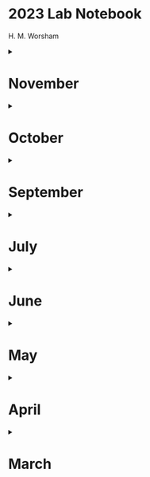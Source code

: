 # 2023 Lab Notebook
H. M. Worsham


<details>
<summary>
<h1>November</h1>
</summary>
<p>

## 2023-11-17
- Dug into signal-free detrending

$$ Ring\ width = Raw\ msmt = f(age\ trend, climate\ forcing, error) \ \ \ (1) $$

$$ Tree\ index = \frac{Ring\ width}{Expected\ growth} \ \ \ (2)$$
 
where 

$$ Expected\ growth = 1 * Estimated\ age\ trend $$

meaning, mean growth assuming climate forcing = 0 or ring-width variance related to climate = 1.

$$ Tree\ index = \frac{Ring\ width}{1 * Estimated\ age\ trend} \ \ \ (3)$$

$$ Site\ chronology\ index = \frac{\sum\limits_{i=1}^{n} {Tree\ index} }{N\ trees} \ \ \ (4)$$

## 2023-11-16
- Crossdating and measuring SNA ABLA
- Fixing APL ABLA

### SNA ABLA
4367A  
2022-1780  
2016 09 1995 86 72 66 62 57 54 32 25 24 04 01 1898 89 85 70 56 45 34 26 23 20 11 07 1795 94 93 86 84  
2016 br r
doesn't crossdate too well; break at 2016 may have a missing ring; check stats

4401A  
2022-1910  
2013 07 03 02 1995 89 86 81 80 64 61 59 56 52 38 25 20 16  
2016 br r  

4338B  
2022-1843  
2018 13 12 09 07 03 02 1997 95 92 87 81 77 76 61 57 54 34 25 20 10 09 1896 93 89 81 80 73 72 68 65 63 62 56 49  
1843 cp

4434A  
2022-1776  
2018 16 04 03 1997 88 81 61 59 52 34 32 20 10 09 06 02 00 1896 93 87 80 72 68 62 56 53 52 45 36 26 18 11 04 01 1799 89 88 
1837 br r  
1851 cr b  
1876 br lr  
1970 br r  
2015 br r  

4801A  
2022-1772  
2013 04 1995 92 83 81 72 67 61 57 54 52 46 40 34 24 1896 93 89 83 72 66 62 57 51 47 36 18 11 08 04 1789 79  

4329A
2022-1798  
2020 18 13 06 03 02 1992 81 80 77 67 59 52 42 38 34 29 27 23 20 09 02 1899 93 87 80 71 68 62 57 51 50 38 29 17 12 11  
2019 br r  

### APL ABLA
1071A - removed; noncontiguous with B and not enough rings to use independently
1071B - statistically crossdated and assigned absolute dates 1940-2014
1199A - checked; seems OK
1056A - can't seem to crossdate; check after giving absolute dates to floaters
1036A - stat crossdated and assigned absolute dates 1911-2005; merged with B (2006-2019)
1036B - merged with A
1048A - corrected; remeasured; absolute dated 1931-2017 but could move up 2 years, 1933-2019
1048B - corrected; remeasured; absolute dated 1929-2017 but could move up 2 years, 1931-2019
1048C - need to check against corrected A+B
1056A - aligns well after 1967 but not before; does break at 1977 span 2 rings? is 2009 actually missing?

## 2023-11-14
- Fixing APL PIEN
- Crossdating and measuring SNA PIEN
- Crossdated all floaters in APL PIEN
- What's left to do with fixing APL PIEN at end of day:
	- 1063A - rho is just a little low after all other series corrected (0.28...) may be ok or may drop
	- 1088A - will probably remove because of intense suppression and poor correlation after other series have been corrected (rho=0.076)

### SNA PIEN
4790A  
2022-1759  
2016 10 07 03 1995 92 82 81 67 60 57 34 25 15 04 02 1893 89 83 82 79 70 67 58 47 36 35 31 22 18 03 1789 77 68 

4620B  
2022-1785  
2016 15 10 07 03 00 1997 95 92 87 82 81 77 67 60 57 54 34 31 25 12 08 06 1897 93 89 83 82 79 67 64 51 47 46 22 12 11 03 1798 91  

4321A  
2022-1779  
2020 13 12 04 03 1992 88 82 81 77 67 59 54 42 41 34 25 13 10 02 01 1899 93 89 83 82 72 71 64 59 58 51 47 46 36 
24 18 04 00 1793 88 82  
2010 br r

4818A  
2022-1744  

4620A
2022-1793  
2016 15 10 07 03 1999 97 92 82 81 77 67 61 34 31 25 24 15 13 12 08 06 1897 89 82 79 78 72 66 64 51 46 40 34 18 12 07 03 1798 95 
2001 cr b
2002 cr a
2018 br lr 

### APL PIEN
#### Checked:  
- 1097A - improved
- 1082A - improved
- 1100A - improved
- 1013A - improved 

#### Remeasured:  
- 1069A - improved
- 1082A - improved
- 1019A - ends up looking OK after other cores corrected
- 1086A - measured at 1993 where 0 recorded for break at first; ends up looking OK after other cores corrected
- 1102A - measured at 1666 and 1701 where 0 recorded for break at first; ends up looking OK after other cores corrected

#### Still have issues:
- 1065A - crossdates well 1957-2019, but this means 1065B is mounted incorrectly; this seems plausible, as A's last ring looks a lot like a bark ring
- 1065B - removed from set
- 1088A - probably need to remove from set
- 1063A - rho is just a little low after all other series corrected (0.28...) may be ok or may drop

## 2023-11-13
- Fixing APL PIEN

#### Checked:  
- 1088A - still has issues
- 1088B - still has issues
- 1106B - OK
- 1106A - improved
- 1019A - still has issues
- 1127A - OK
- 1078A - improved
- 1129A - improved
- 1120A - improved
- 1124A - improved
- 1072A - improved
- 1077A - OK
- 1068A - OK
- 1063A - still has issues
- 1069A - still has issues
- 1086A - still has issues

## 2023-11-07
- Crossdating and measuring PVG ABLA
- Crossdating and measuring CRC PIEN + ABLA

### CRC ABLA
8594A  
2022-1927  
2018 13 12 08 06 02 1997 85 81 77 68 67 63 61 54 50 48 39  
2007 br r  

8440B  
2022-1918  
2012 07 06 04 02 1996 92 89 81 77 71 63 56 54 46 43 38 33 25 24  
1983 br r  

8599B  
2022-1901  
2012 04 03 1994 92 89 80 77 76 67 63 54 50 49 43 34 33 19  

8596A  
2022-1921  
2018 12 07 04 1997 89 67 63 50 35 34 

8365A  
2022-1920  
2012 06 03 02 1997 95 90 81 67 61 47 44 35
1964 br r  
2018 br lr  

### CRC PIEN
8395A  
1910-2022  
2018 16 12 02 1998 92 81 77 67 63 59 54 50 43 39 35 34 19 

8313A  
1921-2022  
2018 16 12 08 06 03 1997 92 90 81 80 77 70 67 63 59 54 52 46 39 35 33 26  
2020 br r  

8313B  
0-84  
can't get this to crossdate properly; considered relative and measured from pith to last big ring before suppression (84); may be multiple missing rings in suppressed area

8583A
1913-2022  
2018 12 03 1995 92 81 80 77 73 63 59 55 54 52 40 34 29 19 

8376A  
1892-2022  
2018 13 12 02 1997 90 89 85 81 80 7767 63 59 54 43 40 19 09 05 02 01 1896  
1991 br r  
1998 br r  

8314A  
1914-2022
2018 12 04 02 1997 90 89 81 77 71 67 63 61 54 47 39 19  
1970 br r  

### PVG ABLA
8688A  
1926-2022  
2016 06 03 1995 91 89 88 80 78 5644 35 32 29  
2013 br r  

8676A  
0-105  
bark-adjacent piece mounted backward; considered relative

8676B
0-20  
0 cp  

8626B  
1927-2017  
2017 comp ring
2013 03 1997 95 91 80 78 77 73 71 65 61 59 57 56 52 46 45 40 39 32  

8684B  
1954-2022  
2003 01 1997 92 91 83 61 57 56  
break at 1962 spans 1 ring
1962 br r 

8681A  
1896-2022  
2013 06 03 02 1994 80 71 70 63 56 45 43 33 19 17 08 06  
2015, 2016 missing

## 2023-11-02
- Measuring PVG PIEN
- Crossdating and measuring PVG ABLA

### ABLA

8684A  
1931-2022  
2013 12 08 03 01 1995 81 80 53 44 40 37 36  

8683A  
1909-2022  
2013 12 04 03 1993 81 80 78 67 57 56  
2017-2011 chunk mounted backward but aligns OK in crossdating  
1909-1923 difficult to discern - suppression + sappy pith - BE CAREFUL  
2011 br l  
2017 br lr  

8634B  
1910-2022  
2013 12 03 1997 95 81 80 78 67 57 45 44 41 35 29 21 16  

8685A  
1943-2022  
2013 10 09 04 03 1970 67 57 

8682A  
1926-2022  
2014 13 1108 03 1997 95 80 78 67 57  

8661A  
1910-2022  
2013 12 03 02 1999 97 91 87 81 77 71 67 63 61 59 52 45 39  
2002 br r  

8680A  
1915-2022  
2018 17 09 03 1997 95 82 81 78 71 70 67 64 59 53 52 44 43 37 35 27 23 17  

8682B  
1940-2022  
2014 13 08 03 1997 95 80 78 57 52 44  

8618A  
1953-2022  
2016 14 13 06 03 1992 80 61  

8618B  
1970-2022  
2016 12 03 1997 81 80  
2021 br lr  

8685B  
1930-2022  
2013 12 1981 80 74 73 71 70 61 48 35  
2020 br r  


### PIEN 
Notes in 10-31 and 10-24 below

</p>
</details>

<details>
<summary>
<h1>October</h1>
</summary>
<p>

## 2023-10-31
- Crossdating and measuring PVG PIEN

8624A  
1880-2021  
last ring is 2021, not sure 2022 is distinguishable
2014 13 12 03 1999 97 81 80 70 61 59 57 35 31 25 22 20 17 16 09 07 06 01 1899 96 90 86 83

8643A  
1898-2022  
2013 03 1981 80 77 57 56 34 25 04  

8633A  
1915-2022  
2016 03 1999 94 81 80 75 59 57 34 25  
2013 br l  
2014 br r  

8636A  
1910-2019  
2013 03 1999 67 57  

8668A  
1845-2022  
2016 13 03 1999 92 86 83 81 75 71 67 61 47 02 00 1893 80 79 68 67 57 54 53 50  

## 2023-10-24
- Measuring and crossdating PVG PIEN

### PIEN
8639A  
1902-2022  

8657A  
1910-2022  
2014 br lr  

8631A
8630A
8617B
8621B

### Crossdating PIEN
8615A  
1905-2022  
2016 15 13 12 07 03 1997 87 81 80 70 47 33 16 14 09  
1905 pp  
2020 br lr  

8663A  
1894-2022  
1894 cp  
2013 12 11 03 1999 81 75 67 71 57 11 09 00 1899 93 89
1889 may be false  
2017 br lr  

## 2023-10-18
- Alternate allometric equation:
$H = a + (b-a) * [1-e^{-cD}]$

## 2023-10-12

- Finalizing tree crown detection


- Crossdating and measuring PVG PIEN

### PIEN
8636B  
2022-1904  
2013 03 1991 71 67 59 57 50 47  

8621A  
2022-1874  
2012 03 1999 97 67 57 12 04 02 00 1896 82  

8615B  
2022-1911  
2018 13 03 1999 97 85 81 80 59 27 16  

8638A  
2022-1915  
2013 03 1999 81 67 61 07 1899 93 90  

8657B  
2022-1887  
2013 03 1999 80 78 61 60 57 47  

8649A  
2022-1853  
2015 13 03 1999 92 81 80 71 67 61 59 54 47 40 37 1880 76 75 68 63 62  

8639A  
2022-1902  
2020 13 03 1999 81 59 50 490 48 43 33 10  

8657A  
2022-1910  
2003 1999 67 61 59  
very complacent; may not correlate well  

8631A  
2022-1894  
2013 12 03 1999 97 95 81 80 78 67 61 59 57 25 23 22 16 09 07 01 1899  

8630A  
2022-1873  
2013 12 03 1999 87 86 81 71 67 57 54 46 34 31 26 25 09 07 06 02 1899 93 84 80 74  

8617B  
2022-1919  
2015 12 11 03 1999 81 77 75 61 59 57 43 37 36 32 27 23  

8621B  
2022-1876  
2015 12 03 1999 97 81 71 67 50 39 34 10 02 00 1899 95 94 82 80   
crossdating before ~1920 seems to be off by 2 years (1895, 1882 vs 1893, 1880)  

## 2023-10-11

Helpful reference from Christoph Molnar [*Interpretable Machine Learning*](https://christophm.github.io/interpretable-ml-book/extend-lm.html)

Here is a list of problems you might encounter with linear models, along with the name of a solution for this problem that you can copy and paste into your favorite search engine.

**My data violates the assumption of being independent and identically distributed (iid).**  
For example, repeated measurements on the same patient.  
Search for mixed models or generalized estimating equations.  

**My model has heteroscedastic errors.**  
For example, when predicting the value of a house, the model errors are usually higher in expensive houses, which violates the homoscedasticity of the linear model.  
Search for robust regression.  

**I have outliers that strongly influence my model.**  
Search for robust regression.  

**I want to predict the time until an event occurs.**  
Time-to-event data usually comes with censored measurements, which means that for some instances there was not enough time to observe the event. For example, a company wants to predict the failure of its ice machines, but only has data for two years. Some machines are still intact after two years, but might fail later.  
Search for parametric survival models, cox regression, survival analysis.  

**My outcome to predict is a category.**  
If the outcome has two categories use a logistic regression model, which models the probability for the categories.
If you have more categories, search for multinomial regression.  
Logistic regression and multinomial regression are both GLMs.  

**I want to predict ordered categories.**  
For example school grades.  
Search for proportional odds model.  

**My outcome is a count (like number of children in a family).**  
Search for Poisson regression.  
The Poisson model is also a GLM. You might also have the problem that the count value of 0 is very frequent.
Search for zero-inflated Poisson regression, hurdle model.  

**I am not sure what features need to be included in the model to draw correct causal conclusions.**  
For example, I want to know the effect of a drug on the blood pressure. The drug has a direct effect on some blood value and this blood value affects the outcome. Should I include the blood value into the regression model?  
Search for causal inference, mediation analysis.  

**I have missing data.**
Search for multiple imputation.  

**I want to integrate prior knowledge into my models.**  
Search for Bayesian inference.  

## 2023-10-10

### Notes from accountability check-in
- Look at interactions between elevation, aspect, and AWC >> do high AWC, low radiation sites have denser trees?
- Look at asymptotic growth functions, e.g., $log(size) + size^2$

### 

- Crossdating and measuring SSA ABLA
- Corrected Quinn's crossdating on several cores

### ABLA
5214A  
2019-1885  
1999 br r  
2015 br l  
2016 br b  
2017 br r  

5029A  
2019-1878  
1965 br lr  

5029B  
2019-1885  
2010 br r  

5050A  
2008 br r  

5037A  
1959 cr a  

5026A  
2010 br l  
2011 br r  

5193A  

5032A  
1930 br lr  
1947 br lr  

5181B  
241 br r  

5015D  
1920 br l  
1921 br r  

## 2023-10-03
- Crossdating and measuring SSA

### PIEN
5154A  
2019-1749  
2018 13 12 03 2000 1997 95 92 89 81 77 67 63 54 50 34 25 06 02 1893 89 80 79 72 65 64 54 51 47 45 36 34 32 24 21 08 00 1793 87 82 79 68 60 56  
1992 br r  
1993 br l  

6001A  
2019-1930  
2018 13 12 03 91 90  89 81 80 77 72 63 54 43 34   
1998 br r  
2011 br r  
2012 br l  

5126A  
2019-1837  
2018 16 13 12 03 02 1999 90 89 80 77 72 71 67 63 56 54 50 43 39 34 25 23 15 05 02 00 1893 89 80 61 51 47  
1975 br lr  

5129A  
2019-1904  
2018 12 03 02 1999 97 89 82 76 63 54 50 47 46 39 34 28 15   

5119A  
2019-1954  
2013 12 03 02 1997 90 89 85 80 76 72 71 63 61  

5045A  
2019-1837  
2013 12 03 02 1997 90 81 80 77 76 67 64 63 59 54 50 44 43 40 34 31 25 23 19 09 08 02 00 1899 96 93 89 84 80 76 68 65 62 54 53 51  
1904 br r  
1933 br r  
1986 br lr  

5795A  
2019-1965  
2013 12 03 02 1999 90 89 81 80 72 71  

5031A  
2019-1833  
2013 12 03 02 1997 92 90 81 77 67 63 61 59 54 44 43 40 34 31 25 24 15 13 02 00 1899 96 93 89 80 76 73 68 65 53 51 42  

5128A  
2019-1921  
2018 16 13 12 06 03 02 1999 97 90 89 80 77 76 63 61 56 50 46 44 40 34 
2016 br l  

5042A  
2019-1903  
2018 16 13 12 07 06 02 1997 90 81 77 64 63 61 59 54 50 40 37 34 31 25  
dated to last clear ring at knot  
1966 br r  
2011 br r  

5010A  
2019-1908  
2013 12 10 03 02 96 91 90 89 81 77 76 72 71 67 64 63 61 56 54 51 50 46 44 42 34 31 25  
dated to last full ring before knot  
1952 br lr  

5041A  
2019-1888  
2018 16 13 12 07 03 02 1990 89 81 80 77 76 71 63 61 56 51 50 46 44 40 34 31 25 16 15 10 02 00 1896 93  
1987 br r  
2002 br r  

6002A
2019-1866  
2013 12 06 03 02 1999 90 81 77 72 67 63 61 59 56 54 51 50 40 34 31 06 02 1899 96 93 80 79 
49, 48 missing  
very difficult to crossdate; may not correlate well  
1933 br r  
1997 br r  
2017 br lr  
2018 br r  

5022A  
2019-1814  
2018 06 13 12 10 07 03 02 1997 90 81 80 77 76 72 67 63 61 59 56 54 48 40 34 31 25 23 15 10 02 00 1896 93 89 80 79 61 57 51 47 46 42 34 29 24  
34 nearly missing  
dated to last partial ring after break  

5022B  
0-29  
NA  

5111A  
0-62  
NA  
55 br r  


</p>
</details>

<details>
<summary>
<h1>September</h1>
</summary>
<p>

## 2023-09-30
### ITD 
- After first round of matching, are there any candidates left for unmatched trees? 
- See if running through multiple cycles captures more matches
- How many iterations are needed to get to 0 candidates?
- Could functionalize it if many rounds needed

## 2023-09-28
- Crossdating and measuring PVG ABLA and PIEN

### PIEN
8617A  
2022-1914  
1914 cp  
2013 12 11 03 1999 87 81 59 43 36 31 27 23 22 16    

8655A  
2022-1867  
1867 cp  
2013 11 03 1999 90 80 67 57 31 09 1899 93 76 75 70 65 62  
2019 br l  

8679A  
2022-1830  
2013 12 07 03 1999 97 81 72 57 54 34 19 02 1896 93 92 80 74 72 57 

### ABLA  
8627A  
2022-1899  
2013 08 06 03 1999 97 95 81 67 59 34  
1950 br r  
2013 br r  

8627B  
break at 1900 doesn't align  
0-17  
NA  

8656A  
2022-1908  
1908 ir  
2018 13 03 1995 81 80 71 67 59 32 27 09  
2007 br lr  

8626A  
2022-1913  
2016 13 03 1982 81 80 73 70 67 59 56 41 40 34 32 23  
2001 br r  

8634A  
2022-1925  
2013 03 1997 95 90 81 80 67 57 56 44 34  
2014 br r  

8616A  
2022-1954  
dated to last visible ring before knot  
2013 12 03 1997 95 85 81 80 61  

8635A  
2022-1917  
2013 03 1997 81 80 71 67 61 56 44 37 32 27 23  

## 2023-09-26

### SSA 
- Checking Quinn's SSA work
	- 5076A - corrected
		- First 3 rings mounted backward so excluded and started dating/measuring from 2016 instead of 2019
	- 5125A - corrected
		- Quinn counted an extra ring adjacent to bark so full series was offset + 1 year
	- 5199A - looks OK
	- 5017A - corrected
		- Chunk 2 mounted backward so broke this up up and considered pre-2011 relative
		- Now 2 additional floater series 
	- 5015A - Corrected
		- Missing rings at 2016-2017
		- Originally dated as continuous series from 2019
		- Dated and measured from break at 2015
	- 5196A - looks OK

### PVG PIEN
- Crossdating and measuring

8652A  
2022-1869  

8652B  
2022-1869  
No bark but dates well  

8609A  
2022-1798  
1808 br r - break may not actually be continous; rings don't look to align well but see how well it xdates with others of similar age...  
2020 br lr  

## 2023-09-25

### Still to do with 2023 field notebook entry: 

- enter sensor height measurements in spreadsheed "Sensor Height Measurements"
- enter sensor installation notes
- add new soil vwc sensors to sensor list and sensor status list
- file photos per site

## 2023-09-21
- Crossdating and measuring UCA 

### UCA PIEN
6087A  
2019-1753  
1965 br r  

6082A  
2019-1666  
1947 br r 

6059A  
2019-1900  

6075A  
2019-1774  

### UCA ABLA
6042A  
2019-1904  
2003 br r  

6056A  
2019-1876  
2009 br r  

6089A  
2019-1918  
1993 br r  

## 2023-09-19
- Crossdating and measuring SSA PIEN

### PIEN
5049A  
2015-1781  
2015 br ir  
Last piece before bark (2 rings) mounted backward, not measured; rings missing; dated from 2015  
2013 12 10 03 02 1990 89 81 80 77 70 67 56 54 39 37 34 23 15 10 06 02 1893 83 80 79 72 71 70 64 61 55 54 51 47 46 42 41 36 29 25 24 08 06 1796 93 89 86 81 80  
1997 cr b  

5127A  
2019-1847  
1847 ir  
2016 13 12 07 03 02 1989 80 76 72 67 63 61 56 54 50 46 39 34 32 25 23 10 05 02 00 1893 89 80 79 65 61 51  
1927 br r  
2009 br r  

5011A  
2019-1817  
2016 13 12 03 1997 81 80 77 67 42 39 34 31 22 16 10 02 1899 96 93 89 84 83 80 68 63 54 51 47 34 29  
knot 1819-1829  

5051A  
2019-1828    
2013 12 03 02 1999 89 85 82 81 76 63 54 50 46 40 34 25 15 02 00 1893 83 79 60 51 47 45 34  

5110A  
2019-1909  
2013 12 03 02 1997 90 89 81 80 72 61 56 54 50 32 19  
Break at 2001 spans one ring  
2001 br b  

5175A  
2019-1794  
2018 16 13 12 03 02 1997 92 90 81 80 77 72 63 59 54 46 40 34 31 25 23 19 15 13 02 00 1896 93 89 83 79 71 70 64 55 54 51 47 46 34 29 24 11 04 03 1799  

## 2023-09-14
- Crossdating and measuring APU and BMA-2022

### BMA PIEN
1329A  
2019-1917  
1917 pp  
1948-39 knot  
2011 03 1995 86 67 62 57 46 30 25 23 21  
1961 br r  

1355B  
2022-1946  
1946 ir  
2013 12 11 07 04 03 1999 95 86 70 68 67 57  
2020 br lr  

1350B  
2022-1941  
1941 ir  
2016 13 07 1986 83 82 78 71 64 62 52  
2020 br r  

1394B  
2019-1810  
2019 break ir  
2011 04 03 1995 92 86 78 65 58 57 52 47 34 20 16 15 02 1895 84 80 79 72 68 65 62 58 47 46 32 29  

1292B  
2022-1869  
1869 comp ring  
2013 11 07 03 1995 92 77 70 67 56 54 46 41 35 34 26 25 15 13 04 1896 93 89 83 82 80 71 70  
Dated to last visible ring  
2012 br r  

### APU PIEN
7091B  
2022-1956  
2020 13 12 03 02 1997 92 81 80 79 72 67 59 

7091A  
2022-1968  
2020 13 12 04 03 1997 92 81 80 79 73 72  

7064A  
2022-1933  
2020 18 16 13 12 03 1999 97 89 87 82 81 80 71 67 54 59 50 39 34  
2009 br r  

7064C  
0-170  

7075A  
2022-1850  
2020 13 12 04 1997 92 89 67 59 51 43 34 23 16 04 1899 93 86 84 80 70 68 57 54  
Knot at 1849; dated to last full ring before knot; no bark but dates well from 2022

7001A  
0-96  
No bark; relative  


## 2023-09-12
- Crossdating and measuring APU

### PIEN
7464A  
2022-1939  
1939 ir  
2018 13 04 03 1997 92 81 80 57 45  

7203A  
2022-1930  
1930 cp  
2016 12 08 03 1990 81 80 79 74 61 57 44 39 34  

7229A  
2022-1947  
2018 12 02 1997 90 79 78 69 65 57 56 52  
2013 br lr  

7473A  
2022-1940  
2018 13 12 04 1999 98 97 92 81 80 70 67 66 64 59 58 52 46 45  
2015 br l  
2016 br r  

### ABLA
7379A  
2022-1936  
2019 12 06 03 1997 71 70 67 59 52 51 43 40 39  
1936 ir  

7456B  
0-63  
0 ir  
doesn't crossdate well with anything; may be some rings missing at bark end

7328A  
2022-1949  
1949 ir  
2020 13 12 06 1997 94 89 80 78 56 51  
dated to last complete ring before knot / distorted pith  
1990 br r  

7415A  
2022-1966  
1966 ir  
2020 12 03 02 1997 89 80 71 68
2012 br l  
2013 br r  

7454A  
2022-1949  
2018 12 06 03 1997 95 81 80 68 67 57  
1953 cr a  
2009 br r  

7138A  
0-41  
0 cp  
41 comp ring  

7138B 
0-47   
0 comp ring  
47 ir  

7456A  
0-66  
0 ir  
trouble crossdating even with B core

7271A  
0-38  
0 ir  
38 ir  

7218A  
0-46  
0 ir at knot  
46 last visible ring before bark growth  

## 2023-09-08
### Tree crown identification

... from vote 2: 
| Pred ID | Obs ID | Pred ID | Obs | Pair ID |
| ------- | ------ | ------- | --- | ------- |
| 1 | X1 ... X225 | 1 | 4 | 1 | 
| 2 | ... | 2 | NA | NA | 
| 3 | ... | 3 | NA | NA |   
| 4 | ... | 4 | 1 | 2 |   
| ... | ... | ... | ... | ... |
| N | X1 ... X225 | N | 6 | P |

- Then... for each best-voted OBS candidate, check against surrounding PRED trees
- Say match = 4, then T(matrix):

| Obs ID | 1 ... 98 | 
| ------ | -------- |
| 1 | |
| 2 | |
| 3 | |
| **4** | <- |
| ... | | 
| 225 | | 

### Accuracy metrics

$`OVERALL\ ACCURACY = \frac{TP}{NOBS}`$  
$`COMM\ ERROR = \frac{FP}{N_{pred}}`$  
$`OMM\ ERROR = \frac{FN}{NOBS}`$  
$`EXTRACTION\ RATE = \frac{N_{pred}}{N_{obs}}`$  
$`MATCH\ RATE = \frac{N_{match}}{N_{obs}}`$  

## 2023-09-07
- Crossdating and measuring APU

### ABLA
APU7140A  
2022-1923  
1923 ir  
2018 12 06 03 02 1997 89 81 77 71 67 51 50 43 32 29  

APU7046A  
2022-1946  
1946 ir  
2012 06 1997 89 79 72 71 66 62 56 52 51  

APU7437A  
2022-1882  
1882 pp  
2018 12 04 03 1997 80 71 67 56 52 43 35 34 23 20 16 06 1897 83  
1940 br lr  
2009 br r  
2018 br r  

APU7046B  
2022-1937  
1937 cp  
2016 12 06 01 1997 89 81 80 79 71 62 57 56 52 51 42 39  
1948 br lr  

### PIEN 
APU7224A  
2022-1919  
1919 ir  
2018 12 06 04 1997 92 89 80 77 63 53 43 39 36 34 28 24  
break at 1998 comprises 1 ring  

APU7064B  
2022-1824  
multiple piths/knots; possible krumholz legacy; knot before 1824; dated to last good ring  
2022 minimal/missing  
2018 13 12 03 1997 82 81 70 67 63 50 43 39 34 20 16 04 1899 93 87 80 74 73 72 68 64 57 51 40 30 29 24

APU7231A  
2022-1963  
complacent; may not crossdate well; no bark but visually dates OK  
2012 04 03 1995 89 87 79 71 70  
2009 br r  

## 2023-09-05
### Dendro
- Crossdating and measuring APU

### PIEN

APU7427A  
2022-1907  
2016 12 04 03 1999 97 95 81 67 57 52 51 39 34 32 27 16 13  
1907 cp  

APU7235B  
2022-1847  
2016 13 12 07 03 1997 89 81 80 77 70 67 51 50 46 40 34 25 19 15 13 10 06 04 1893 83 80 73 67 65 62 53 51  
1967 br r  
2019 br lr  
1847 cp  

APU7068A  
2022-1927  
2018 12 07 02 1997 89 82 81 69 67 62 57 52 48 43 42 39 32  
1927 cp  
2011 br lr  
2017 br r  

APU7042B
2022-1784  
2020 16 12 04 03 02 1997 89 81 77 72 68 62 56 42 39 34 24 16 10 1894 81 70 69 62 61 55 52 45 41 38 34 31 26 25 24 23 20 16 04 01 1793  
1784 pp  
2011 br r  
possible additional ring at 1841 - thought it was false on first reading  
consider dating the other side of the core - nearly complete  

APU7041B
2022-1761  
2016 12 03 02 1997 89 80 70 68 67 63 62 49 39 34 32 25 23 15 06 04 1899 93 87 80 72 58 65 64 57 51 40 39 36 24 14 01 1793 89 75 64 63  
1761 ir  
2006 cr a  
2007 cr b  

APU7235A
2022-1868  
2016 13 12 07 03 1997 92 89 87 80 77 70 67 61 57 51 50 46 40 39 34 31 25 13 10 06 04 1893 90 84 83 80 73  
1868 ir  
2019 cr a  
2020 cr b  

</p>
</details>

<details>
	<summary>
		<h1>July</h1>
	</summary>
<p>

## Tree crown detection

Need to decide if it's all delineation or delineation + segmentation ... 
- Li 2012
- Dalponte 2016 (?) >> Dalponte is segmentation, but really just relies on LMF
- ptree [delineation]
- hamraz2016 [segmentation]
- LayerStacking [segmentation]
- multichm [delineation]
- lmfauto

SEGMENTATION ALGORITHMS CODED:
1. Li 2012
2. PTrees
3. LayerStacking
4. multichm
5. lmf fixed window
6. lmf variable window
7. lmfauto
8. TBD - from that one paper?
9. watershed?

</p>
</details>

<details>
<summary>
<h1>June</h1>
</summary>
<p>

## 2023-06-20
### Tree crown detection
- Workflow: 
	- Functions
	- Optimization script
		- Loadup
		- Run optimization
		- Write results and plots
	- Shell: run each algo 'module' on separate node
	- Output is per optimization script

## 2023-06-08
### Dendro
- Crossdating and measuring CVA and APU

### CVA ABLA
CVA1018B  
2022-1903  
2016 13 12 03 89 81 67 56 21 16  
1903 pp  
2015 br lr  1

CVA1221B  
0-137  

### CVA PIEN
CVA1208A  
2022-1909  
2021 13 03 1997 92 81 77 67 59 56 34 16 13 

CVA1345A  
2022-1938  
2021 13 11 10 08 1997 94 81 77 70 59 52 44 

CVA1184A  
2022-1922  
2016 13 12 1997 95 92 67 56 52 48 

CVA1040B  
2022-1913  
2012 03 1997 87 81 77 67 55 16  

CVA1044A  
2022-1945  
2007 04 03 1997 81 70 67 63 58 57 52 50 

### APU
#### APU ABLA 
7181A  
2022-1937  
1937 CP  
2013 12 06 04 03 1997 95 86 80 79 62 57 56 51 47 42  

7258B  
2022-1945  
1945 PP  
2020 12 06 03 1997 95 80 78 68 62 57  
2000 BR R  

7461A  
2022-1923  
1923 CP  
2018 12 1975 74 67 62 58 52 51 49 45 44 33  

7273A  
2022-1950  
2020 12 06 04 03 1997 95 91 81 76 67 66 57  
2013 BR LR  

7272A  
2022-1976  
1976 PP  
2018 13 12 08 03 02 1997 93 86 85 81  
2015 BR R  

7207B  
2022-1954  
1954 IR  
2019 13 12 08 03 1997 95 94 89 80 79 71 68 62 57  
1984 br lr  
1995 BR L  
1996 BR R  

## 2023-06-07
### Dendro  
- Crossdating and measuring APU and CVA  

### APU PIEN
APU7050A  
2022-1922  
1922 IR  
2020 18 16 13 12 07 02 1997 92 89 81 80 77 72 66 58 43 39 34 28  

APU7041A  
2022-1727  
1727 ir  
2020 16 12 07 03 02 1997 92 89 81 80 77 72 68 64 63 62 56 43 39 34 25 15 14 1896 93 80 76 75 68 64 55 51 40 39 36 14 13 10 1793 89 81 78 64 63 58 52 36 35 
1737-1745 knot  

APU7011A  
2022-1872
1872 ir
2020 13 12 06 02 1997 92 89 81 80 77 68 67 59 53 43 39 37 34 30 23 18 16 09 06 00 1899 90 91 85 84 83 80 76  

APU7132A  
2022-1833  
1833 ir  
2020 18 12 04 02 1997 92 89 81 77 76 70 67 59 43 27 16 15 04 1899 93 86 85 84 76 68 65 62 54 49 

APU7248A  
2022-1932  
1932 pp  
2018 16 12 03 1997 92 89 82 80 67 45 43 39 

### APU ABLA

APU7273B  
2022-1937  
2014 13 07 04 03 1997 92 86 81 80 78 68 66  
not sure this one is accurately crossdated; bark chunk may be missing rings  
2012 br r  
2019 br lr  

APU7474A
2022-1933  
2013 12 08 03 02 97 90 84 81 70 68 67 59 57 56 52 43 40 39 38  
1933-1960 rot  

### CVA PIEN  
CVA1311A  
2022-1914  
2020 13 1999 81 77 73 19  
2018 br r  

CVA1216B  
2022-1902  
2016 13 03 1999 82 81 67 41 36 35 34 

CVA1250A  
2022-1892  
2013 03 1999 95 87 81 80 73 67 59 35 27 18 08 05 1899 

CVA1229B
2022-1925  
2005 03 1999 93 92 63 54  
2020 br lr  
2021 br r  

</p>
</details>

<details>
<summary>
<h1>May</h1>
</summary>
<p>

## 2023-05-25
### Dendro
- Measurements for 1229A - 1044B taken on 5/25/23, but notes in 2023-05-24 below
- Excluded 1019B - not worth trying to crossdate
- Measuring a few random extra cores from prior sitesthat had been broken, reglued and sanded

### SNB-PIEN

6029A  
2019-1772  
1772 ir  
2016 13 07 03 1997 92 82 81 77 67 61 54 34 26 04 02 1899 93 89 87 80 72 64 57 51 46 36 34 24 18 12 06 00 1793 85 79 78  


### SNB-ABLA
6006A  
0-113  
0 ir  
113 break comp  
50 cr a 

6006B  
0-23  

### SSA 
5117A  
2019-1915  
1915 ir  
2013 12 04 03 1992 80 78 63 61 56 54 52 39 34 32 29 23 

## 2023-05-24
### Dendro

- Crossdating and measuring CVA PIEN
- Crossdated remaining 12
- Excluded 4 (3?) very broken cores
- Measurements for 1040A - 1060B on 5/24/23

CVA1040A  
2022-1911  
1911 ir  
2003 1997 87 81 80 73 67 64 18 17  
2016 br lr  

CVA1003B  
2022-1912  
1912 ir   
2018 13 04 03 1999 97 88 87 81 77 34 31 26 19  

CVA1007B  
2022-1927  
1927 ir  
2018 13 03 1999 97 95 88 82 81 77 67 61 59 56 52 34 

CVA1248A  
2022-1897  
1897 ir  
2020 13 12 03 1999 97 92 88 87 81 77 70 67 63 61 31 15 13 09 08 1900 

CVA1019A  
2022-1902  
1902 ir  
2018 16 13 04 03 1999 97 81 75 67 65 59 47 33 16 13  

CVA1260B  
2022-1909  
1909 ir  
2019 13 12 04 03 1999 97 95 81 77 67 64 61 45 41 38 35 25 24 19 12  
2014 cr a  

CVA1229A  
2022-1925  
2016 13 03 01 1999 83 81 78 77 54 42  

CVA1021A  
2022-1920  
1920 ir  
2013 07 03 1999 95 82 81 77 72 71 67 47 44 34 27 

CVA1278B  
2022-1926  
1926 pp  
2018 13 04 03 1995 92 81 77 67 42 40 34 31  
2017 br r  
2021 br r  

CVA1216A  
2022-1901   
1901 ir   
2018 13 04 03 1999 97 81 78 77 67 59 56 47 46 35 34 33 04 02  

CVA1248B  
2021-1912  
2020 19 06 04 03 1999 92 88 81 80 77 67 59 56 44 43 37 22 15 13  

CVA1044B  
2022-1946  
2019 03 1997 92 81 67 61 59 58 57 52  

CVA1019A  
2014-  
2014 COMP  
2003 1999 97 89 87 81 

## 2023-05-23
### LiDAR

- Working on a good approach to matching field and modeled trees
- Trying R packages `optmatch`  and `MatchIt` which are really designed for synthetic nonparametric treatment-control matching in non-randomized control studies
- I think either could be ported for this application, since the underlying stats are the same
- Using a constrained matching procedure like mahalanobis distance, optimal matching, or exactmatch is probably better than nearest neighbor
- Nearest neighbor is greedy, in that it seeks matches for all members
- Mahal and others are non-greedy in the sense that they looks for pairs that minimize the overall sum of distances, but discard possible pairs for suboptimal global minimization
- 

## 2023-05-10  
### Dendro 

#### ABLA

CVA1350A  
2022-??  
removed from set - too broken up to crossdate

#### PIEN
CVA1174A  
2022-1909  
1909 IR  
2016 15 03 199 95 80 75 67 52 29 2419 15  

CVA1174B
2022-1950  
1950 comp, knot  
knot 1950-1962  
not dateable before 1950 due to knot  
2018 16 15 06 03 99 97 95 81 80 67 55  

CVA1198A  
2022-1911  
1911 CP  
2016 13 12 07 03 1997 95 81 67 48 47 34 33  

CVA1198B  
2022-1935  
1935 IR  
2020 16 13 12 03 1999 95 87 81 77 67 64 55  

CVA1230B  
2022-1898  
1898 IR  
2020 13 03 1999 95 90 87 81 80 75 67 64 59 55 16 14 05 04 

CVA1230A  
2022-1899  
1899 IR  
2020 16 13 03 1999 95 87 81 80 70 67 63 59 46 40 29 05  

CVA1208B  
2022-1884  
1884 PP  
HARD TO DATE/MEASURE BEFORE 1893  
2018 13 03 1999 97 95 81 77 67 59 56 34 08 1899 97 89  

CVA1184B  
2022-1921  
1921 IR  
2013 03 1999 97 92 81 77 59 52 48 35 34  

## 2023-05-04
### Dendro
- Crossdating and measuring CC-CVS1 (CVA) ABLA

CVA1346A  
2022-1909  
1909 ir  
2018 12 08 04 1995 81 77 72 71 67 64 59 56 44 40 23 19 16  

CVA1346B  
1987-1904
1904 ir  
1987 comp  
1985 81 77 64 56 44 19 18 16 13  

CVA1277A  
2022-1910  
1910 IR  
2017 12 03 1997 95 92 89 81 67 64 63 56 46 18 16  

CVA1277B  
2022-1899  
1899 CP  
2012 11 07 03 1997 89 81 56 46 37 36 32 20 09 02  

CVA1220B  
2022-1936  
break spans 2019 only  
2016 11 06 1995 94 90 83 80 70 61 59 46 45  
2019 br r  

CVA1217B  
2022-1909  
knot 1964-44  
wild pith, suppression before 1909; not dateable before  
2015 14 06 03 1999 94 85 84 77 71 70 67 62 56 34 24 11  

CVA1218B  
2022-1909  
2013 06 03 1997 94 89 81 77 70 68 64 63 61 59 56 46 36 34 33 19  
1933 br lr  

CVA1348A  
2022-1945  
1945 knot and wild pith; not dateable before  
2018 17 14 08 03 1997 95 94 81 80 78 77 71 67 58 52  
2010 br lr  

## 2023-05-03
### Dendro
- Crossdating and measuring CC-CVS1 (CVA) PIEN, first 5
- Crossdating and measuring CC-CVS1 (CVA) ABLA

#### PIEN
CVA1021B  
2022-1904  
1904 cp  
2018 13 07 03 1997 95 81 77 72 71 67 61 59 56 47 34 16 13  

CVA1007A  
2022-1907  
1907 ir  
2018 13 12 04 03 1999 94 88 81 77 67 63 61 59 56 52 34 25 16  

CVA1260A  
2022-1920  
1920 ir  
2018 07 03 1992 91 81 77 67 61 54 43 25 24  

CVA1250B  
2022-1935  
1935 cr  
knot before 1935, not dateable before  
2018 13 03 02 1999 97 87 81 77 75 67 63 55 42 41  

CVA1278A  
2022-1928  
1928 ir  
knot 1954-1946  
2018 13 04 03 1995 94 81 77 67 63 61 46 35 34 33  
2017 br lr

#### ABLA
CVA1352A  
2022-1924  
1924 ir  
2013 12 06 03 1997 95 83 81 80 52 46 38 31  
doesn't crossdate very well; weird marker years, may not correlate 

CVA1220A  
2022-1925  
1925 ir  
2014 11 06 1994 92 90 87 81 70 67 63 57 52 49 46 45 27  
1965 BR LR  

CVA1347A  
2022-1908  
1908 ir  
2017 13 12 04 03 1999 95 81 77 67 64 63 59 52 46 11  

CVA1348B  
2022-1950  
2012 08 03 1997 94 83 78 77 71 70 67 58 52  
weird suppression 78-84

CVA1322B  
2022-1960  
2016 15 13 12 03 1997 81 76 

CVA1177B  
2022-1948  
2018 06 1997 81 80 71 61 
2021 BR R  

CVA1012A  
2022-1955  
1955 COMP  
2013 12 03 02 1997 94 92 81 80 70 67 63 59  
break spans 2020 only  
</p>
</details> 

<details>
<summary>
<h1>April</h1>
</summary>
<p>

## 2023-04-26
### Dendro

- Measuring CC-CVS1 (CVA) ABLA, first 11
- Measurement notes in 2023-04-26 below

## 2023-04-26
### Dendro
- Crossdating CC-CVS1 (CVA) ABLA
- ABLA is complacent, may not corr well, may need to drop some cores

#### ABLA
CVA1018A  
2022-1904  
1904 comp  
2012 07 06 03 1981 77 67 66 58 52 09  

CVA1350B  
2022-1933  
1933 ir  
2016 12 07 03 1994 81 77 59 39  
2001 br lr  
2017 br lr  

CVA1343A  
2022-1926  
1926 ir  
2013 12 07 06 03 1997 94 81 77 56 26 32  

CVA1172A  
2022-1932  
1932 cp  
2013 03 1997 81 80 77 71 67 61 57 52 39 36
2015 br r 

CVA1322A  
2022-1911  
1911 cp  
2016 13 12 1984 81 71 59 54 46 35 34 19 13  

CVA1330A  
2022-1991  
2016 12 03 01 1997  

CVA1344A  
2022-1893  
1893 pp  
2012 06 03 01 00 1997 94 81 77 73 57 56 18 07 04 1897  

CVA1351A  
2022-1921  
1921 ir  
2007 05 1997 81 77 67 59 57 56 46 

CVA1197A  
2022-1908  
suppression around 2000 - weird marker years  
2018 03 1999 97 95 92 81 77 70 67 56 47 34 24 19 12  
03 nearly missing  

CVA1217A  
2022-1903 ir  
2019 06 03 97 94 81 80 77 56 54 34 33 18 11 07  
2016 br lr  

CVA1218A  
2022-1922  
1922 ir  
2018 13 12 06 03 1997 94 89 81 77 67 61 59 56 46 37 34 33  

CVA1344B  
2021-1960  
2022 miss, break splits 1960 only  
2021 ir  
2000 missing  
1960 break; incomplete ring  
2013 06 03 01 1997 95 90 81 80 77 70 67 63 61  

CVA1344C
0-66  
0 comp ring  
66 break; incomplete ring  

## 2023-04-20
### Dendro
- Measuring XX-PLN2 (PLB) PIEN
- Crossdating and measuring XX-PLN2 (PLB) ABLA
- Finished PLB!

#### PIEN
PLB5618A  
1953 cr a  
1954 cr b  

PLB5622B  
1968 br r  
2015 br b  
2016 br a  

PLB5612A  
2016 br b  
2017 br A  

PLB5614A  
1857 br r  
1891 br r  

#### ABLA
PLB5620A  
2019-1904  
1904 ir  
2018 12 06 03 01 1997 94 90 77 68 67 61 59 54 45 34 31 09  
chunk 1980-1973 mounted backward  
1973 br r  
1981 br r  
1984 br r  
2001 br r  

PLB5632A  
2019-1870  
1870 pp  
2012 03 02 81 77 61 59 54 34 09 02 1899 93 89 80  
1889 br r  
1920 br r  
1957 br r  
1988 br r  
1992 br r  
2016 br lr  

PLB5609A  
1980-1883  
1883 ir  
1977 64 59 54 44 34 31 20 15 09 02 1893 86  
can only date from 1980 back; several pieces mounted backward; 1982-1955 mounted backward; consider excluding if it doesn't correlate; chunks: xxx; 1955-1980; 1954-1883  

PLB5634A  
2019-1911  
1911 ir  
2018 12 08 02 1981 77 71 64 63 59 44 34 31 16 15  
1996 br r  
2016 br r  

PLB5630A  
2019-1856  
2018 12 02 1982 81 63 61 59 34 23 11 10 09 1899 97 87 83 72 64 63  

PLB5629A  
2019-1873  
2012 03 02 1994 90 81 77 68 59 56 54 34 31 20 11 09 1899 97 93 83 82  
1967 br r  
2018 cr b  

PLB5635A  
2019-1888  
2018 13 12 02 1997 94 90 81 77 64 63 54 52 44 34 19 15 09 04 02 1893  
1970 br r  
2012 br r  
2016 br r  

PLB5633A  
2019-1879  
1879 cp  
2018 12 02 1981 61 59 54 34 22 15 09 06 02 1899 93 90 89 84  
2011 br r  

PLB5631A  
2019-1852  
2018 12 02 1997 94 92 85 81 77 64 61 59 57 44 43 34 31 20 15 06 02 1896 93 83 82 74 71 63 55  
1852 ir  
1974 br r  
2002 br r  

## 2023-04-13
### Dendro
- Measuring XX-PLN2 (PLB) PIEN

#### PLB

PLB5607A  
1862 ir  

PLB5615A  
1833 ir   
1962 Br R  
1985 Cr B  

PLB5628A  
1865 ir  
2017 br l   

- Measurement notes are under **2023-04-12** for cores 4-15

## 2023-04-12
### Dendro
- Measuring XX-PLN1 (PLA) ABLA (04/12)
- Crossdating XX-PLN2 (PLB) PIEN (04/12)
- Measuring XX-PLN2 (PLB) PIEN (04/13)

#### PLA
- Measurement notes are under **2023-04-06** for cores 11-22

#### PLB
PLB5616A  
2019-1855  
2018 13 12 03 02 1997 94 92 90 82 81 77 67 61 56 54 40 34 31 11 09 02 1899 89 80 71 68 61 59  
1934 nearly missing  
1855 comp ring   
1920 br r  
1954 br l  
1955 br r  
1974 br r  
1988 br r  
1998 br r  
2012 br r  

PLB5623A  
2019-1842  
2018 13 12 04 03 1999 92 90 81 77 67 61 59 40 34 31 25 20 06 02 1899 89 83 82 80 68 65 61 51   
1824 ir  
1967 cr b  

PLB5621A  
2019-1883  
2018 12 04 02 97 92 90 81 77 67 61 59 54 41 40 34 31 11 09 02 1897 93 89  
1965 br r  

PLB5608A  
2019-1842  
2018 13 12 07 03 02 1995 92 90 82 81 77 67 61 59 54 40 34 31 25 06 02 1893 89 82 80 79 61  
1842 ir  
1909 br lr  
1943 br lr  
1997 br r  
2005 br lr  

PLB5624A  
2019-1860  
2018 13 03 97 95 92 81 77 67 61 56 55 41 34 31 25 15 02 1899 89 82 80 61  
1860 ir  
1989 br r 

5611A  
2019-1825  
2018 12 04 03 02 92 90 81 77 67 61 56 54 34 31 25 22 21 02 1899 94 89 83 80 72 71 64 61 51 47 46 38  
1825 cp  
1879 br r  
1935 br r  
1989 br r  

5622A  
2019-1835  
2018 12 02 92 90 81 77 61 59 54 46 40 34 31 25 09 06 02 1899 93 89 82 80 79 72 61 51 46  
1835 ir  
1953 br r  

5625A
2019-1855  
2018 12 03 02 92 90 77 67 64 61 59 54 40 34 31 22 11 09 02 1899 94 93 89 83 79 77 76 72 67 61  
1970 br r  
2014 cr a  
2015 cr b  

5619A  
2019-1838  
late suppression; not dateable after 2000 due to missing rings; probably won't crossdate or correlate well  
1992 90 81 77 67 61 59 56 54 40 34 31 22 06 02 1899 93 89 83 82 80 72 64 57 51 46  
1838 ir  
1977 nearly missing  
1934 nearly missing  
1900 br r  

5610A  
2019-1856  
2018 12 03 02 1997 92 81 77 61 59 54 41 40 34 31 25 15 09 02 1899 93 89 86 83 80 73 72 65 61  
1856 ir  
1887 br r  
1937 br r  
2001 br a  
2002 br r  

5613A  
2019-1828  
some rings missing after 2000 - doesn't date well beyond that so consider just dating to 2000  
1997 1992 90 81 77 67 61 59 54 40 34 31 25 11 02  1899 89 82 72 64 57 51  
1952 br l  

5617A  
2019-1851  
2018 12 03 02 1997 92 90 81 77 67 59 56 54 40 34 31 02 1899 96 93 89 80 72 61  
1868-back knot; not dteable before 1851; last mst at 1852  
1851 knot; ir  
1852 comp ring  
1984 br r  

5614A  
2019-1826  
2018 12 03 02 1992 90 81 77 67 61 59 54 40 34 31 22 11 06 02 1899 93 82 80 72 68 51 47  

5618A  
2019-1861  
2018 12 03 02 1992 1982 81 77 67 61 59 54 40 34 31 22 11 06 02 1899 93 89 83 82 80 72 65  

5622B  
2019-1844  
break at 206/15 is confusing; count up from 2010  
2018 12 04 03 1997 92 90 81 77 61 59 54 41 34 31 25 24 15 09 02 1899 93 89 84 83 80 72 71 65 51 

5612A  
2019-1840   
2018 13 12 03 02 1999 97 92 90 82 81 77 67 63 61 54 48 41 40 34 31 20 09 06 02 1899 93 89 83 82 80 72 64 61 5147 45

## 2023-04-10

![whiteboard](../figs/wb_23-04-10.jpg)

## 2023-04-06
- Rethinking the LOOCV approach to finding trees
- Remember we're doing this at individual tree scale, not plot scale >> we want to do the best we can at finding individual trees
- So cross-validation should probably also work at the tree scale
- First thought, not LOOCV, but k-fold
- Steps:
1. Split inventory data into 80-20 train-test set
2. Run A_i,p_j on 80%; save A, p, loss
3. Run A_i, p_j+1 on 80%; save A, p, loss
4. Run A_i, p_j+2 on 80%; save A, p, loss
5. ...
6. Find best performing p in training
7. Apply to 20% and save loss
8. Generate another split
2-7.
9. Average training and testing loss over all splits 

## 2023-04-05
### Dendro
- Crossdating and measuring XX-PLN1 (PLA) ABLA
- Measurement notes for PLA 11-22 made on 4/12/23
- Crossdating XX-PLN2 (PLB) PIEN

#### PLA
PLA6121A  
2019-1941  
1941 inc  
2018 16 13 12 06 03 02 1997 92 81 80 68 63 61 52 51  
1985 Br LR  
1994 Cr B  

PLA6130A  
1946-2019  
1946 inc  
2018 12 02 1994 90 81 77  

PLA6127A  
2019-1950  
1950 inc  
2018 13 12 06 05 03 02 1997 94 90 81 80 77 61 54  
1993 Br lr  

PLA6117A  
2019-1950  
2018 12 03 02 1997 94 90 89 80 77 61 59  
knot 1950 back makes dating impossible before then  
1953-1950 knot

PLA6136A  
!! Wrong bark piece (+2 years) was mounted on this core. Ignoring this chunk, it dates well from 2019. Removed that chunk from mount, so now lacks bark  
2019-1932  
1932 pp  
2018 12 03 02 90 81 77 59 42 40  
1937 Br R  
1994 Br R  

6140A  
2019-1941  
1941 inc  
2018 12 02 1994 92 90 81 77 63 59 44  
1979 Br R  

6139A  
2019-1949  
1949 inc  
2018 12 02 1990 81 78 77 61 59  
1994 Br LR  
2006 Br R

6112A  
2019-1951  
2018 12 03 02 1990 81 80 77 67 61 54  
1978 Br R  
2002 Br R  
2004 Br R  

6132A  
2019-1928
1928 cp  
2018 12 02 1994 90 81 77 44 40 34  
1973 Br R  

6126A  
2019-1937  
1937 inc  
2018 12 02 1990 81 77 63 61 52 43 42  

6122A  
2016-1948  
1948 pp  
2012 11 03 02 1997 94 90 81 80 77 67 64 57 54  
Last three years mounted backward and incomplete; not sure this one's dated exactly right, but close

6109A  
2019-1964   
1964 inc  
2018 12 02 1997 94 90 81 80  
2001 Br R  

6113A  
2019-1956  
1956 inc  
2016 12 02 1997 94 90 89 81 80 75 70  
1986 Br R  
2001 Cr A  

6107A  
2019-1947  
1947 inc  
2018 12 02 1997 94 90 81 80 77 64 61 59 

6119A  
2017-1944  
1944 cp   
2013 12 06 03 02 1994 90 80 77 64 63 61 59 54 52  
Break after 2017; 2018 and 2019 incomplete and not measured  
1997 BR R  

6123A   
2011-1947  
1947 inc  
!! Bark chunk mounted backward; not dateable after 2011; break at 1947; not dateable before; may not correlate well; consider dropping  
2006 03 02 1997 90 89 81 80 64 59 54 52  
1991 CR A  
2007 BR LR  

6125A  
2019-1951  
1951 inc   
2016 13 12 02 1990 81 80 77 61 54  
2017 BR B  
2018 BR A  

6120A  
2019-1947  
1947 pp  
2018 12 06 03 02 1981 80 77 63 52  
1978 BR R  
1991 CR B  

6128A  
2019-1948  
1948 pp  
2018 12 03 02 1994 90 89 77 54  
2011 BR R  
2017 CR B  
2018 CR A  

6114A  
2019-1972
1972 inc  
2012 02 1997 94 89 81 80  
2018 MISSING - TOO BROKEN TO MEASURE

6119B  
2019-1946  
1946 inc  
2018 13 12 03 02 1997 94 81 77 52  
2019-2015 look different, almost as if from another core; perhaps mounted grain-sideways...; dates OK  
1991 BR R  

6116A
2019-  
2018 12 03 02 1994 92 81 77 61 59  
too rotten; removed from set

#### PLB
5607A  
2019-1862  
2018 13 12 03 02 1983 82 77 67 59 55 54 40 34 31 25 15 10 08 02 1899 93 89 79 67 

5615A  
2019-1833  
2018 13 12 03 02 1992 90 82 81 77 67 64 63 54 40 34 31 25 11 02 1899 89 83 82 80 79 72 64 61 59 51! 47 46 

5628A  
2019-1865  
2018 13 12 03 02 1997 92 90 82 81 77 67 63 61 59 54 47 46 34 31 02 1899 96 89 83 82 72 68  

## 2023-04-04
### Forest structure
- Finished reorging and refactoring `eastriver` and its its sub-directories, now independent repos
- Redesigned data ingest in 05.00_itc_traintest to pull directly from Drive for inventory data, etc. so we don't have to keep rcloning it into scratch every time something gets updated in Drive
- Refactored data cleaning
- Made `load.plot.sf` a standalone function in `helpers`, using `load.trees` from `er-forest-inventory` as basis. Key difference is munging. Works as expected
- Key insight: in `drive_find` and `drive_ls`, specify n_max to keep it to a reasonable return limit (say 200-500 returns) if searching for a small number of objects; otherwise it runs forever searching thousands of objects

## 2023-04-03
- Reorganized and refactored `eastriver` repo
- Basically restructured the whole thing so now each discrete workstream (project) has an independent repo, each prefaced with `er-` (e.g., `er-forest-structure`)
- Need to be careful when working in savio next, after scheduled downtime: need to pull all the changes and clone the detached repos into ~/Repos, before doing anything in R
- Also still need to write up the README for the dendro and forest structure repos, at the root directory level and in data and script directories

</p>
</details>

<details>
<summary>
<h1>March</h1>
</summary>
<p>

## 2023-03-30

### Dendro
- Crossdating and measuring XX-PLN1 (PLA) PIEN
- Finished PIEN set!

PLA6143A  
2019-1950  
2018 12 02 1994 90 82 81 80 67 61 54  
1950 inc  
1981 Br lr  

PLA6106A  
2019-1948  
2018 13 12 07 03 02 94 90 81 77 67 63  
1948 inc  
2000 Br R  
2008 Br R  
2017 Br R

PLA6124A  
2019-1948  
2018 13 12 03 02 1997 94 82 81 67 64 63 61  
1948 inc  

PLA6138A  
2019-1946  
2018 13 12 03 02 1992 90 81 77 75 69 67  
1946 pp  
1980 Br R  

PLA6146A
2019-1931  
2018 13 12 03 02 1990 81 80 75 63 61 57  
1931 inc  
2000 Cr B  

PLA6110A  
2019-1958  
2018 13 12 07 02 1997 90 81 77  
1958 inc  
2006 Br R  

PLA6115A
2019-1931  
2018 16 13 12 03 02 1994 90 81 80 52 34  
1931 pp  
1998 Br lr  

PLA6111A  
2019-1940  
2018 13 12 03 02 1994 81 77 76 67 61 52  
1940 inc  
1984 Br R  

PLA6134A  
2019-1941  
2018 13 12 03 02 1997 90 81 77 59 52 46 43  
1941 inc  

PLA6131A  
2019-1950  
2018 13 12 02 1995 90 81 77 63 61 52  
1950 inc  
1966-67 knot  
2013 Br R  

6129A   
2019-1947  
2018 13 12 03 02 1997 90 81 77 67 63 61 57 54  
1947 cp  
1972 Cr A  
1974 Cr B  
2017 Br R

6142A  
2019-1953  
2018 13 12 07 03 02 1992 90 89 80 76 61 59  
1953 pp  
1997 Br R  
2017 Br R  

6137A  
2019-1937  
2018 13 12 07 02 1997 92 90 81 80 77 54  
1937 inc  
1984 Br R  
2010 Br LR  

6133A  
2019-1952
2018 13 12 03 02 1994 93 81 80 63 61 54  
1952 inc  
2005 Br R  
2017 Br L  

6147A  
2019-1951
2018 13 12 03 02 1994 82 80 77 76 67 61 57 54  
1951 cp  
1954 Br R  
1978 Br R  
1991 Br lr  
2008 Br R  
2018 Br lr  

6135A  
2019-1942
2018 13 12 02 1992 90 83 82 81 77 67 61 57 56  
1942 inc  
1953 Br lr  
2016 Br B  

6141A
2019-1952  
2018 13 12 03 02 1997 92 90 89 81 77 61 54  
break at 2016 spans just one ring ie 2016 is last ring before break and first after
1952 pp 
1971 Br lr  
2005 Cr B  
2012 Cr B  
2016 Br B  

6144A  
2019-1958  
2018 12 02 1992 90 89 81 76 68 65 63 61  
Knot at 1957 makes it undatable beyond 1958 really; msmts before 1966 may be distorted by knot; consider excluding if it doesn't correlate  
1958 comp ring  
1957-1966 knot  
1984 Br R  
2003 Br R  
2016 Br R 


## 2023-03-29

### Dendro
- Measuring SNB ABLA
- Completed set!

SNB6017A  
1817 inc ring  
1865 Br R  
1932 Br R  
2019 bark pyg  

SNB6018A  
1922 inc ring  
1997 Br R  
2019 bark pyg  

SNB6016A  
1918 complete pith  
1939 Br lr  
1980 Br R  
2000 Cr B  

SNB6025A  
1830 inc ring  
1953 Br R  
2019 bark pyg  

SNB6012A  
1940 inc ring  
1995 Cr B  
2003 Br LR  
2004 Br R  

6026A  
1979 inc ring  
2014 Cr B  

6026B  
0 inc ring  
153 inc ring  

6032A  
1786 complete ring  
1792 Br R  
1816 Br R  
1829 Br R  
1949 Br R  
1975 Cr A  
2019 bark pyg  

6020A  
1934 inc ring  
1998 Br R  
2012 Cr A  

6007A  
1917 inc  
2013 Cr A  
2014-2015 big break is thru 2014  

6024A  
1921 inc  
2015 Br A - break only thru 2015  
2019 bark pyg  

6022A  
1934 inc  
2010 Br R  
2017 Cr B  

SNB6003A  
0 inc  
86 inc  

SNB6031A  
1833 inc  
2019 bark pyg  

SNB6028A  
1918 comp pith  
1978 Br R  
1987 BR R  
2005 BR R  
2010 BR R  
2015 missing due to break  
2019 bark pyg  

SNB6030A  
1902 pp  
1905 Br lr  
1947 Br R  
1993 Cr A  
2011 Br A  
2016 Br B  
2017 Br A  
2019 bark pyg  

SNB6027A  
1860 inc  
2015 Br R  
2019 bark pyg  

SNB6008A  
1999 inc   
2019 bark pyg  

SNB6008B  
0 inc  
112 comp ring  

SNB6043A  
1755 pp  
1883 Br R  
1979 Br R  
2015 Br R  
2019 pyg  

SNB6015A 
1909 pp  
1975 Br R  
2007 Br B  
2008 Br B  
2014 Br R
2019 bark pyg  

SNB6027B  
1908 pp  
1978 Br R  
2002 Br R  
REMOVING FROM SET - MISLABELED AND HAS CHUNK MOUNTED BACKWARD  

## 2023-03-28
### Inventory and forest structure
- Checking formatted and collated inventory data
- Notice there are a couple thousand `Canopy_Position` observations missing
- Don't think there should be this many, as I think we took observations on CP any time we did heights, and certainly at new sites
- Likely an artifact of merging... perhaps a data type issue ... at some point that may have been imported as factor and rowbinding may have dropped non-factor entities or something
- TODO: we still need to incorporate data from 2022 sites  

## 2023-03-16

### Dendro
- Crossdated SNB ABLA
- Finished crossdating set!

SNB6012A  
1940-2019  
2012, 04, 1997, 81, 60, 51  

SNB6026A  
2012, 04, 03, 1995  

SNB6026B  
0-153  

SNB6032A  
1796-2019  
2014, 13, 04, 1995, 92, 81, 80, 61, 54, 43, 34, 10, 09, 02, 1899, 94, 87, 80, 76, 75, 65, 51, 47, 42, 36, 24, 08, 04  

SNB6020A  
2019-1934  
2013,12, 03, 1997, 81, 76, 68, 61, 60, 55, 54, 45, 39  

SNB6007A  
2019-1917  
2012, 2003, 1999, 91, 85, 81, 80, 67, 63, 61, 43, 27, 18  

SNB6024A  
2019-1921  
2013, 12, 04, 03, 1995, 81, 80, 67, 59, 51, 43, 25, 23  

SNB6022A  
2006, 03, 1997, 95, 92, 81, 80, 79, 67, 63, 57  

SNB6003A  
0-86  
NA  

SNB6031A  
2019-1833  
2012, 04, 03, 1997, 95, 92, 89 81 76 61 60 52 47 36 16 1900 1899 94 93 87 76 65 62 51 47  
knot 1924-1889  

6028A  
1918  
2005 missing  
2013 12 04 97 95 92 81 80 79 67 60 52 43 41 39 33 32 25 24  

6030A  
1902  
2012 08 07 04 95 81 80 63 44 43 35 34 16  

6027A  
1860  
2012 10 04 03 97 92 90 81 80 61 52 43 34 23 20 18 09 02 1899 96 93 90 87 84 83 82 80 75 72 67 65  

6008A  
1999  
2012 07 04 03  

6008B  
0-112  
NA  

6043A  
1755  
break at 2015 spans 1 ring  
2012 04 03 1997 95 92 81 80 67 52 39 36 34 25 20 06 02 1899 93 91 87 79 72 62 52 51 47 29 24 23 14 13 05 04 1793 79 70 62  

6015A  
1909  
broken up near bark but think it dates ok, at least till 2008
2009 2003 1997 92 81 80 67 60 56 52 44 43 38 37 31 25 18 16  

6027B?  
broken up near bark but think it dates ok  
does it date w A? NO. one is mislabeled - check census  
2012 11 03 1997 95 92 89 81 80 76 67 63 61 52 51 43 35 34 24 23 16  


## 2023-03-15

### Dendro
- Measured SNB PIEN
- Completed group
- Crossdated SNB ABLA (4)

#### Measurement notes

SNB6036A  
1662-2019  
1662 incomplete ring  
1719 Br R  
1760 Br R  
1776 Cr B  
1821 Br R  
1923 Br R  
1963 Br R  
1981 Br R  

SNB6039A  
1883-2019?  
- Need to re-crossdate
- First dotting attempt had 11 rings 1920-1930 so backed out to 1873
- Also only 4 decades between 1950 and 2000, so actually 1883
- Will likely need to drop this one - rings too small/faint to date well
1883 - inxomplete ring  
2017 - two breaks; R of first, R of second  

SNB6004A  
1937 - 2017  
1937 incomplete ring  
2017 break but complete ring  

SNB6042A  
1714-2019  
1714 incomplete ring  
1768 Br R  
1906 Br R  

SNB 6013A  
1921-2019  
1921 incomplete ring 
1952 Br LR  
1979 Br LR  
2003 Br R  
2012 Cr B  

SNB6037A  
1713-2019  
1713 incomplete ring  
1932 Br R  
1997 Br R  
2014 Br measured intact part below  

SNB6041A  
1770-2019  
2011 Br R  
2019 partial year growth  

SNB6019A  
0-81  
0 incomplete pith - not measured so rw start at 1  
81 complete ring - break on margin  


SNB6019B  
0-14  
0 incomplete ring - measured  
14 complete ring - break on margin  

SNB6019C  
0-14  
mounted backward  
0 incomplete ring - measured  
14 incomplete ring  

SBN6019D
2016-2019  
bark piece  
2016 incomplete ring  

#### Crossdating ABLA notes

SNB6017A  
1817-2019  
2004, 1997, 81, 67, 63, 61, 60, 34, 25, 10, 07, 06, 02, 1893, 87, 82, 62, 51, 49, 45, 41, 36  

SNB6018A  
1922-2019  
2013, 12, 1992, 89, 81, 80, 63, 61, 60, 43, 34, 32  

SNB6016A  
1918-2019  
1918 complete pith  
2012, 03, 01, 97, 81, 66, 63, 56, 36, 27, 26  

SNB6025A  
1830-2019  

## 2023-03-09
### Goals
- Finalize data cleaning script and make sure outputs are reasonable
- Go through datasheets and ensure formatting is correct

### Formatting checks
1. All blanks are NA
2. Species code is one of: ABLA, PIEN, PICO, PSME, POTR, SASC, or UNKN
3. Taxonomic values are up to date
4. DBH HOM should be 0 if there is a dbh value and it's not otherwise noted ... ? At least from 2021 on ... we didn't note it in prior years

## 2023-03-08
### Goals
- Finalize data cleaning script

### Notes
- Continued cleaning up `er-forest-inventory` repo
- Tested sequential scripts again and all run start-to-finish
- Split out write-to-drive scripts as sub-numbers (03.02)

### TODO:
- Make sure scripts can all be knit
- Double check files accessed from Drive are public and/or stick them in `data/raw` before sending out as compendium

## 2023-03-07
- Continued cleaning up the `er-forest-inventory` repo

## 2023-03-03

### Goals
1. Append Latitude, Longitude, and GPS_Filename to inventory data
2. Clean so that there's one file per plot per census
3. Analyses

### Questions
- But do we re-export the data, amending the original input file? 
- Is the code just to show what we did or is it actually reproducible?
- At what point do we consider the inventory data 'immutable'?
- If we keep adding the lat/lon of trees, then we have to do it every damn time
- Maybe better just to associate them in the cleaning and processing workflow, not re-exporting the joined data ... 
- What about the cleaned-up, collated data? Do we export? Eventually we have to for ESS-DIVE archive
- One way to think about it: 
 - Consider geotagging and cleaning one discrete, self-contained workflow
 - Export the results as a complete dataset
 
</p>
</details>